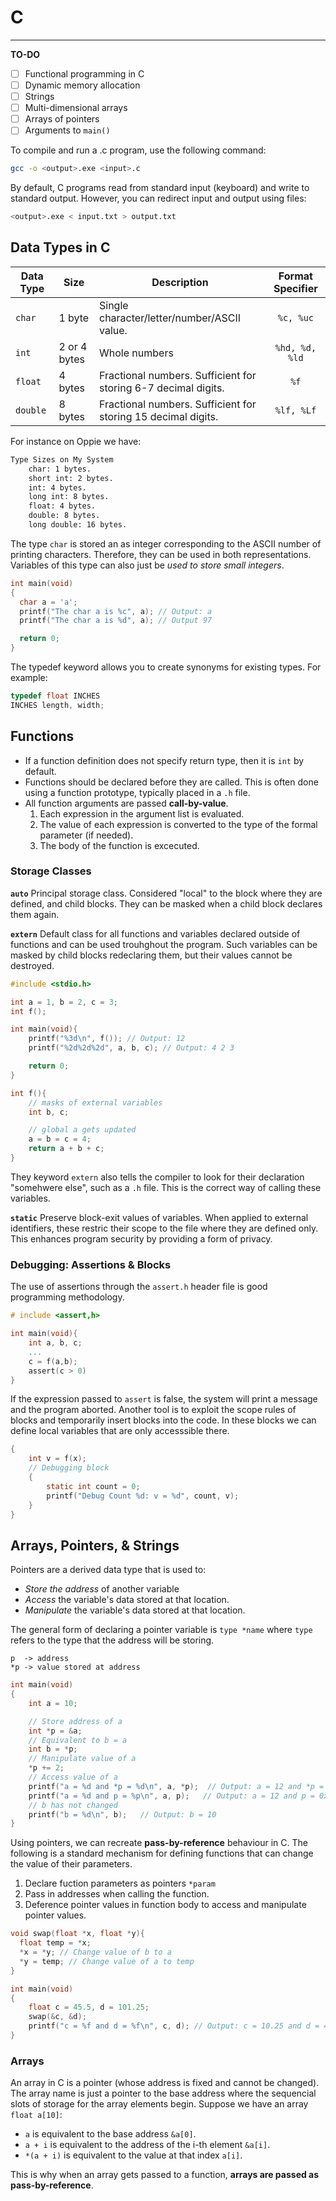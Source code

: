 # C
---
**TO-DO**
- [ ] Functional programming in C
- [ ] Dynamic memory allocation
- [ ] Strings
- [ ] Multi-dimensional arrays
- [ ] Arrays of pointers
- [ ] Arguments to `main() `
 
To compile and run a .c program, use the following command:
```bash
gcc -o <output>.exe <input>.c
```

By default, C programs read from standard input (keyboard) and write to standard output. However, you can redirect input and output using files:
```bash
<output>.exe < input.txt > output.txt
```

## Data Types in C

| **Data Type** | **Size**     | **Description**                                                | **Format Specifier** |
|---------------|--------------|----------------------------------------------------------------|:--------------------:|
| `char`        | 1 byte       | Single character/letter/number/ASCII value.                    |         `%c, %uc`         |
| `int`         | 2 or 4 bytes | Whole numbers                                                  |         `%hd, %d, %ld`    |
| `float`       | 4 bytes      | Fractional numbers. Sufficient for storing 6-7 decimal digits. |         `%f`              |
| `double`      | 8 bytes      | Fractional numbers.  Sufficient for storing 15 decimal digits. |         `%lf, %Lf`        |

For instance on Oppie we have:

```bash
Type Sizes on My System
    char: 1 bytes.
    short int: 2 bytes.
    int: 4 bytes.
    long int: 8 bytes.
    float: 4 bytes.
    double: 8 bytes.
    long double: 16 bytes.
```

The type `char` is stored an as integer corresponding to the ASCII number of printing characters.  Therefore, they can be used in both representations.  Variables of this type can also just be *used to store small integers*.

```c
int main(void)
{
  char a = 'a';
  printf("The char a is %c", a); // Output: a
  printf("The char a is %d", a); // Output 97

  return 0;
}
```

The typedef keyword allows you to create synonyms for existing types. For example:
```c
typedef float INCHES
INCHES length, width;
```

## Functions

- If a function definition does not specify return type, then it is `int` by default.  
- Functions should be declared before they are called. This is often done using a function prototype, typically placed in a `.h` file.
- All function arguments are passed **call-by-value**.
    1. Each expression in the argument list is evaluated.
    2. The value of each expression is converted to the type of the formal parameter (if needed).
    3. The body of the function is excecuted.

### Storage Classes

**`auto`** Principal storage class.  Considered "local" to the block where they are defined, and child blocks.  They can be masked when a child block declares them again.

**`extern`** Default class for all functions and variables declared outside of functions and can be used trouhghout the program.  Such variables can be masked by child blocks redeclaring them, but their values cannot be destroyed.

```c
#include <stdio.h>

int a = 1, b = 2, c = 3;
int f();

int main(void){
    printf("%3d\n", f()); // Output: 12
    printf("%2d%2d%2d", a, b, c); // Output: 4 2 3 

    return 0;
}

int f(){
    // masks of external variables
    int b, c;

    // global a gets updated
    a = b = c = 4;
    return a + b + c;
}
```

They keyword `extern` also tells the compiler to look for their declaration "somehwere else", such as a `.h` file.  This is the correct way of calling these variables. 

**`static`** Preserve block-exit values of variables.  When applied to external identifiers, these restric their scope to the file where they are defined only. This enhances program security by providing a form of privacy.

### Debugging: Assertions & Blocks

The use of assertions through the `assert.h` header file is good programming methodology.

```c
# include <assert,h>

int main(void){
    int a, b, c;
    ...
    c = f(a,b);
    assert(c > 0)
}
```
If the expression passed to `assert` is false, the system will print a message and the program aborted.  Another tool is to exploit the scope rules of blocks and temporarily insert blocks into the code.  In these blocks we can define local variables that are only accesssible there.

```c
{
    int v = f(x);
    // Debugging block
    {
        static int count = 0;
        printf("Debug Count %d: v = %d", count, v);
    }
} 
```
## Arrays, Pointers, & Strings 


Pointers are a derived data type that is used to:

- *Store the address* of another variable 
- *Access* the variable's data stored at that location. 
- *Manipulate* the variable's data stored at that location. 

The general form of declaring a pointer variable is `type *name` where `type` refers to the type that the address will be storing. 

```
p  -> address
*p -> value stored at address
```

```c
int main(void)
{
    int a = 10; 

    // Store address of a
    int *p = &a;
    // Equivalent to b = a
    int b = *p;
    // Manipulate value of a
    *p += 2;
    // Access value of a
    printf("a = %d and *p = %d\n", a, *p);  // Output: a = 12 and *p = 12
    printf("a = %d and p = %p\n", a, p);   // Output: a = 12 and p = 0x7ffc2cd84b4c
    // b has not changed
    printf("b = %d\n", b);   // Output: b = 10
}
```
Using pointers, we can recreate **pass-by-reference** behaviour in C.  The following is a standard mechanism for defining functions that can change the value of their parameters.

1. Declare fuction parameters as pointers `*param`
2. Pass in addresses when calling the function.
3. Deference pointer values in function body to access and manipulate pointer values.  

```c
void swap(float *x, float *y){
  float temp = *x;
  *x = *y; // Change value of b to a
  *y = temp; // Change value of a to temp
}

int main(void)
{
    float c = 45.5, d = 101.25;
    swap(&c, &d);
    printf("c = %f and d = %f\n", c, d); // Output: c = 10.25 and d = 45.5
}
```

### Arrays 

An array in C is a pointer (whose address is fixed and cannot be changed).  The array name is just a pointer to the base address where the sequencial slots of storage for the array elements begin.  Suppose we have an array `float a[10]`:

- `a` is equivalent to the base address `&a[0]`.
- `a + i` is equivalent to the address of the i-th element `&a[i]`.
- `*(a + i)` is equivalent to the value at that index `a[i]`.

This is why when an array gets passed to a function, **arrays are passed as pass-by-reference**.

